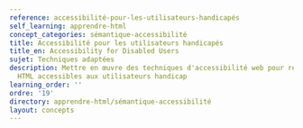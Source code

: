 ```yaml
---
reference: accessibilité-pour-les-utilisateurs-handicapés
self_learning: apprendre-html
concept_categories: sémantique-accessibilité
title: Accessibilité pour les utilisateurs handicapés
title_en: Accessibility for Disabled Users
sujet: Techniques adaptées
description: Mettre en œuvre des techniques d'accessibilité web pour rendre les pages
  HTML accessibles aux utilisateurs handicap
learning_order: ''
ordre: '19'
directory: apprendre-html/sémantique-accessibilité
layout: concepts
---
```

